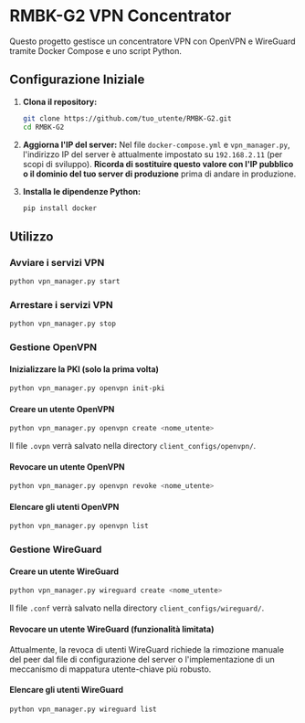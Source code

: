 # RMBK-G2 VPN Concentrator

Questo progetto gestisce un concentratore VPN con OpenVPN e WireGuard tramite Docker Compose e uno script Python.

## Configurazione Iniziale

1.  **Clona il repository:**
    ```bash
    git clone https://github.com/tuo_utente/RMBK-G2.git
    cd RMBK-G2
    ```

2.  **Aggiorna l'IP del server:**
    Nel file `docker-compose.yml` e `vpn_manager.py`, l'indirizzo IP del server è attualmente impostato su `192.168.2.11` (per scopi di sviluppo).
    **Ricorda di sostituire questo valore con l'IP pubblico o il dominio del tuo server di produzione** prima di andare in produzione.

3.  **Installa le dipendenze Python:**
    ```bash
    pip install docker
    ```

## Utilizzo

### Avviare i servizi VPN
```bash
python vpn_manager.py start
```

### Arrestare i servizi VPN
```bash
python vpn_manager.py stop
```

### Gestione OpenVPN

#### Inizializzare la PKI (solo la prima volta)
```bash
python vpn_manager.py openvpn init-pki
```

#### Creare un utente OpenVPN
```bash
python vpn_manager.py openvpn create <nome_utente>
```
Il file `.ovpn` verrà salvato nella directory `client_configs/openvpn/`.

#### Revocare un utente OpenVPN
```bash
python vpn_manager.py openvpn revoke <nome_utente>
```

#### Elencare gli utenti OpenVPN
```bash
python vpn_manager.py openvpn list
```

### Gestione WireGuard

#### Creare un utente WireGuard
```bash
python vpn_manager.py wireguard create <nome_utente>
```
Il file `.conf` verrà salvato nella directory `client_configs/wireguard/`.

#### Revocare un utente WireGuard (funzionalità limitata)
Attualmente, la revoca di utenti WireGuard richiede la rimozione manuale del peer dal file di configurazione del server o l'implementazione di un meccanismo di mappatura utente-chiave più robusto.

#### Elencare gli utenti WireGuard
```bash
python vpn_manager.py wireguard list
```
